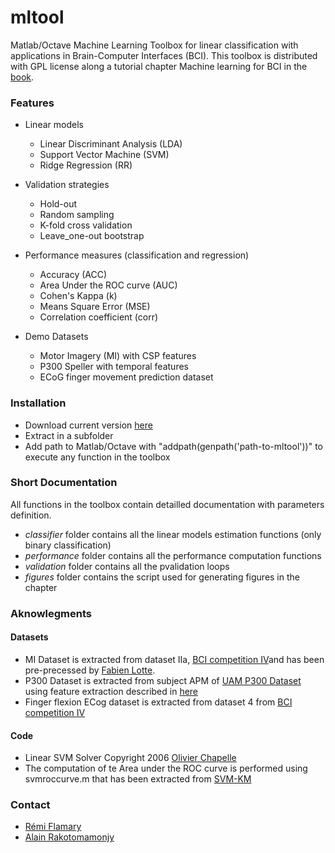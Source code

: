 mltool
======

Matlab/Octave Machine Learning Toolbox for linear classification with applications in Brain-Computer Interfaces (BCI). This toolbox is distributed with GPL license along a tutorial chapter Machine learning for BCI in the [book](). 

### Features

* Linear models
    * Linear Discriminant Analysis (LDA)
    * Support Vector Machine (SVM)
    * Ridge Regression (RR)
    
* Validation strategies
	* Hold-out
	* Random sampling
	* K-fold cross validation
	* Leave_one-out bootstrap
    
* Performance measures (classification and regression)
	* Accuracy (ACC)
	* Area Under the ROC curve (AUC)
	* Cohen's Kappa (k)	
	* Means Square Error (MSE)
	* Correlation coefficient (corr)
    
* Demo Datasets
    * Motor Imagery (MI) with CSP features
    * P300 Speller with temporal features
    * ECoG finger movement prediction dataset

### Installation

* Download current version [here](https://github.com/flam157/mltool/archive/master.zip)
* Extract in a subfolder
* Add path to Matlab/Octave with "addpath(genpath('path-to-mltool'))" to execute any function in the toolbox

### Short Documentation

All functions in the toolbox contain detailled documentation with parameters definition.

* *classifier* folder contains all the linear models estimation functions (only binary classification)
* *performance* folder contains all the performance computation functions
* *validation* folder contains all the pvalidation loops
* *figures* folder contains the script used for generating figures in the chapter

### Aknowlegments

#### Datasets
* MI Dataset is extracted from dataset IIa, [BCI competition IV](http://www.bbci.de/competition/iv/)and has been pre-precessed by [Fabien Lotte](https://sites.google.com/site/fabienlotte/).
* P300 Dataset is extracted from subject APM of [UAM P300 Dataset](http://akimpech.izt.uam.mx/dokuwiki/doku.php?id=signal:bci:p300:database.es) using feature extraction described in [here](http://remi.flamary.com/biblio/BCI_selection.pdf)
* Finger flexion ECog dataset is extracted from dataset 4 from [BCI competition IV](http://www.bbci.de/competition/iv/)


#### Code
* Linear SVM Solver Copyright 2006 [Olivier Chapelle](http://olivier.chapelle.cc/index.html)
* The computation of te Area under the ROC curve is performed using svmroccurve.m that has been extracted from [SVM-KM](http://asi.insa-rouen.fr/enseignants/~arakoto/toolbox/)

### Contact

- [Rémi Flamary](http://remi.flamary.com/)
- [Alain Rakotomamonjy](http://asi.insa-rouen.fr/enseignants/~arakoto/)


